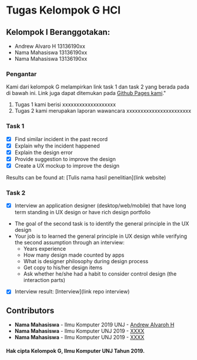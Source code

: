 # Tugas Kelompok G HCI

## Kelompok I Beranggotakan:
* Andrew Alvaro H 13136190xx
* Nama Mahasiswa 13136190xx
* Nama Mahasiswa 13136190xx

### Pengantar
Kami dari kelompok G melampirkan link task 1 dan task 2 yang berada pada di bawah ini. Link juga dapat ditemukan pada [Github Pages kami](https://kelompokg.github.io/kelompok-g-hci/)."
1. Tugas 1 kami berisi xxxxxxxxxxxxxxxxxxx 
2. Tugas 2 kami merupakan laporan wawancara xxxxxxxxxxxxxxxxxxxxxxx

### Task 1
- [x] Find similar incident in the past record
- [x] Explain why the incident happened
- [x] Explain the design error
- [x] Provide suggestion to improve the design
- [x] Create a UX mockup to improve the design

Results can be found at: [Tulis nama hasil penelitian](link website)


### Task 2
- [x] Interview an application designer (desktop/web/mobile) that have long term standing in UX design or have rich design portfolio
- The goal of the second task is to identify the general principle in the UX design
- Your job is to learned the general principle in UX design while verifying the second assumption through an interview:
  - Years experience
  - How many design made counted by apps
  - What is designer philosophy during design process
  - Get copy to his/her design items
  - Ask whether he/she had a habit to consider control design (the interaction parts)
  
- [x] Interview result: [Interview](link repo interview)

## Contributors
* **Nama Mahasiswa** - Ilmu Komputer 2019 UNJ - [Andrew Alvaroh H](https://github.com/xxxx)
* **Nama Mahasiswa** - Ilmu Komputer UNJ 2019 - [XXXX](https://github.com/xxxx)
* **Nama Mahasiswa** - Ilmu Komputer UNJ 2019 - [XXXX](https://github.com/xxxx)

#### Hak cipta Kelompok G, Ilmu Komputer UNJ Tahun 2019.
